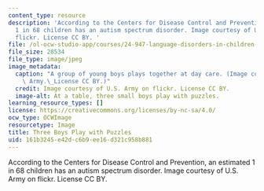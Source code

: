 ```yaml
---
content_type: resource
description: 'According to the Centers for Disease Control and Prevention, an estimated
  1 in 68 children has an autism spectrum disorder. Image courtesy of U.S. Army on
  flickr. License CC BY. '
file: /ol-ocw-studio-app/courses/24-947-language-disorders-in-children-spring-2013/161b3245e42dc6b9ee16d321c958b881_24-947s13.jpg
file_size: 28534
file_type: image/jpeg
image_metadata:
  caption: "A group of young boys plays together at day care. (Image courtesy of U.S.\
    \ Army.\_License CC BY.)"
  credit: Image courtesy of U.S. Army on flickr. License CC BY.
  image-alt: At a table, three small boys play with puzzles.
learning_resource_types: []
license: https://creativecommons.org/licenses/by-nc-sa/4.0/
ocw_type: OCWImage
resourcetype: Image
title: Three Boys Play with Puzzles
uid: 161b3245-e42d-c6b9-ee16-d321c958b881
---
```

According to the Centers for Disease Control and Prevention, an estimated 1 in 68 children has an autism spectrum disorder. Image courtesy of U.S. Army on flickr. License CC BY. 